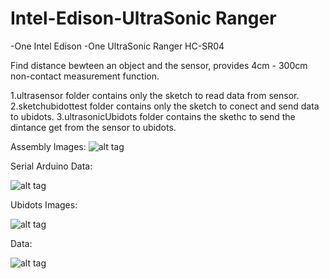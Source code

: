 # Intel-Edison-UltraSonic Ranger 

-One Intel Edison
-One UltraSonic Ranger HC-SR04

Find distance bewteen an object and the sensor, provides 4cm - 300cm non-contact
measurement function.

1.ultrasensor folder contains only the sketch to read data from sensor.
2.sketchubidottest folder contains only the sketch to conect and send data to ubidots.
3.ultrasonicUbidots folder contains the skethc to send the dintance get from the sensor to ubidots.

Assembly Images:
![alt tag](https://goo.gl/photos/7K9Ygu9jZm66viDh8)

Serial Arduino Data:

![alt tag](https://goo.gl/photos/BMZqnKF1gfhZ8aSk7)

Ubidots Images: 

![alt tag](https://goo.gl/photos/9yHKq8YZdio4wTjh9)

Data:

![alt tag](https://goo.gl/photos/jYrePuUMiRCHVWtn7)
